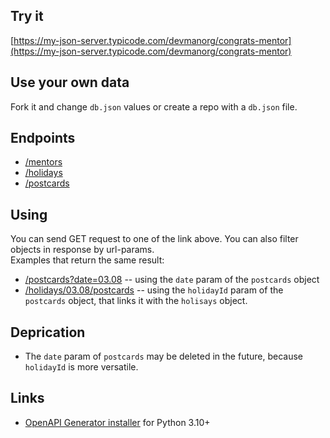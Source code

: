## Try it

[https://my-json-server.typicode.com/devmanorg/congrats-mentor](https://my-json-server.typicode.com/devmanorg/congrats-mentor)

## Use your own data

Fork it and change `db.json` values or create a repo with a `db.json` file.

## Endpoints
- [/mentors](https://my-json-server.typicode.com/devmanorg/congrats-mentor/mentors)
- [/holidays](https://my-json-server.typicode.com/devmanorg/congrats-mentor/holidays)
- [/postcards](https://my-json-server.typicode.com/devmanorg/congrats-mentor/postcards)

## Using
You can send GET request to one of the link above. You can also filter objects in response by url-params.  
Examples that return the same result:
- [/postcards?date=03.08](https://my-json-server.typicode.com/devmanorg/congrats-mentor/postcards?date=03.08) -- using the `date` param of the `postcards` object
- [/holidays/03.08/postcards](https://my-json-server.typicode.com/devmanorg/congrats-mentor/holidays/03.08/postcards) -- using the `holidayId` param of the `postcards` object, that links it with the `holisays` object.

## Deprication
- The `date` param of `postcards` may be deleted in the future, because `holidayId` is more versatile.

## Links
- [OpenAPI Generator installer](https://openapi-generator.tech/docs/installation#pypi) for Python 3.10+